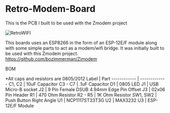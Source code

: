 # Retro-Modem-Board
This is the PCB I built to be used with the Zmodem project

![RetroWIFI](https://user-images.githubusercontent.com/8517741/120373060-c3430b80-c2cc-11eb-9010-18ad6778a848.png)

This boards uses an ESP8266 in the form of an ESP-12E/F module along with some simple parts to act as a modem/wifi bridge. It was initially built to be used with this Zmodem project. https://github.com/bozimmerman/Zimodem

BOM

\*All caps and resistors are 0805/2012
Label | Part
------------ | -------------
C1, C2 | 10uF Capacitor
C3 - C7 | .1uF Capacitor
D1 | 0805 LED
J1 | USB Micro-B socket
J2 | 9 Pin Female DSUB 4.94mm Edge Pin Offset
J3 | 02x06 Pin Header
R1 | 470 Ohm Resistor
R2 - R5 | 1K Ohm Resistor
SW1, SW2 | Push Button Right Angle
U1 | NCP1117ST33T3G
U2 | MAX3232
U3 | ESP-12E/F Module
